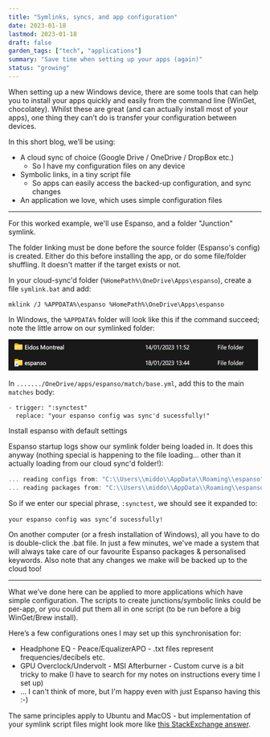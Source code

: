 ```yaml
---
title: "Symlinks, syncs, and app configuration"
date: 2023-01-18
lastmod: 2023-01-18
draft: false
garden_tags: ["tech", "applications"]
summary: "Save time when setting up your apps (again)"
status: "growing"
---
```


When setting up a new Windows device, there are some tools that can help you to install your apps quickly and easily from the command line (WinGet, chocolatey). Whilst these are great (and can actually install most of your apps), one thing they can’t do is transfer your configuration between devices.

[//]: #  (TODO link to a blog on what I found about export/import apps WinGet, chocolatey, etc.)
[//]: # ([Essential Windows setup]&#40;https://www.notion.so/Essential-Windows-setup-06c52a2fb84141dd8ab7bf89f7bb2083&#41;)

In this short blog, we’ll be using:

- A cloud sync of choice (Google Drive / OneDrive / DropBox etc.)
    - So I have my configuration files on any device
- Symbolic links, in a tiny script file
    - So apps can easily access the backed-up configuration, and sync changes
- An application we love, which uses simple configuration files

--- 

For this worked example, we'll use Espanso, and a folder "Junction" symlink.

The folder linking must be done before the source folder (Espanso's config) is created. Either do this before installing the app, or do some file/folder shuffling.
It doesn't matter if the target exists or not.

In your cloud-sync'd folder (`%HomePath%\OneDrive\Apps\espanso`), create a file `symlink.bat` and add:

```
mklink /J %APPDATA%\espanso %HomePath%\OneDrive\Apps\espanso
```

In Windows, the `%APPDATA%` folder will look like this if the command succeed; note the little arrow on our symlinked folder:

![Untitled](symlink_folder_icon.png)

In `......./OneDrive/apps/espanso/match/base.yml`, add this to the main `matches` body:

```
- trigger: ":synctest"
  replace: "your espanso config was sync'd sucessfully!"
```

Install espanso with default settings

Espanso startup logs show our symlink folder being loaded in. It does this anyway (nothing special is happening to the file loading... other than it actually loading from our cloud sync'd folder!):

```scala
... reading configs from: "C:\\Users\\middo\\AppData\\Roaming\\espanso"
... reading packages from: "C:\\Users\\middo\\AppData\\Roaming\\espanso\\match\\packages"
```

So if we enter our special phrase, `:synctest`, we should see it expanded to:

`your espanso config was sync’d sucessfully!`


On another computer (or a fresh installation of Windows), all you have to do is double-click the .bat file.
In just a few minutes, we've made a system that will always take care of our favourite Espanso packages & personalised keywords.
Also note that any changes we make will be backed up to the cloud too!

---

What we’ve done here can be applied to more applications which have simple configuration. 
The scripts to create junctions/symbolic links could be per-app, or you could put them all in one script (to be run before a big WinGet/Brew install).

Here’s a few configurations ones I may set up this synchronisation for:

- Headphone EQ - Peace/EqualizerAPO - .txt files represent frequencies/decibels etc.
- GPU Overclock/Undervolt - MSI Afterburner - Custom curve is a bit tricky to make (I have to search for my notes on instructions every time I set up)
- ... I can't think of more, but I'm happy even with just Espanso having this :-)

The same principles apply to Ubuntu and MacOS - but implementation of your symlink script files might look more like [this StackExchange answer](https://apple.stackexchange.com/a/115647).
